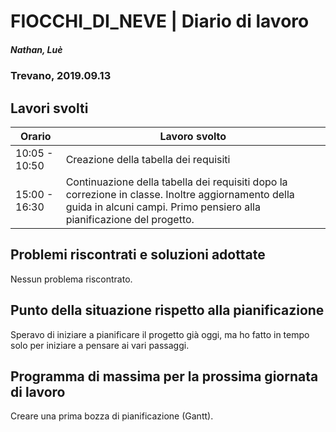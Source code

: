 

# FIOCCHI_DI_NEVE | Diario di lavoro
##### Nathan, Luè
### Trevano, 2019.09.13

## Lavori svolti


|Orario        |Lavoro svolto                 |
|--------------|------------------------------|
|10:05 - 10:50 |Creazione della tabella dei requisiti|
|15:00 - 16:30 |Continuazione della tabella dei requisiti dopo la correzione in classe. Inoltre aggiornamento della guida in alcuni campi. Primo pensiero alla pianificazione del progetto.|

##  Problemi riscontrati e soluzioni adottate
Nessun problema riscontrato.
##  Punto della situazione rispetto alla pianificazione
Speravo di iniziare a pianificare il progetto già oggi, ma ho fatto in tempo solo per iniziare a pensare ai vari passaggi.
## Programma di massima per la prossima giornata di lavoro
Creare una prima bozza di pianificazione (Gantt).